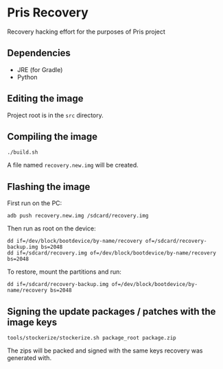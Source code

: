 # Pris Recovery

Recovery hacking effort for the purposes of Pris project

## Dependencies

- JRE (for Gradle)
- Python


## Editing the image

Project root is in the `src` directory.

## Compiling the image

```
./build.sh
```

A file named `recovery.new.img` will be created.


## Flashing the image

First run on the PC:

```
adb push recovery.new.img /sdcard/recovery.img
```

Then run as root on the device:

```
dd if=/dev/block/bootdevice/by-name/recovery of=/sdcard/recovery-backup.img bs=2048
dd if=/sdcard/recovery.img of=/dev/block/bootdevice/by-name/recovery bs=2048
```

To restore, mount the partitions and run:

```
dd if=/sdcard/recovery-backup.img of=/dev/block/bootdevice/by-name/recovery bs=2048
```

## Signing the update packages / patches with the image keys

```
tools/stockerize/stockerize.sh package_root package.zip
```

The zips will be packed and signed with the same keys recovery was generated with.
